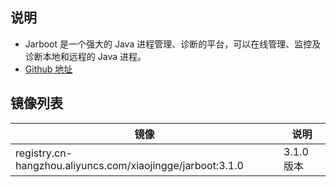 ## 说明

- Jarboot 是一个强大的 Java 进程管理、诊断的平台，可以在线管理、监控及诊断本地和远程的 Java 进程。
- [Github 地址](https://github.com/majianzheng/jarboot)

## 镜像列表

| 镜像                                                       | 说明       |
| ---------------------------------------------------------- | ---------- |
| registry.cn-hangzhou.aliyuncs.com/xiaojingge/jarboot:3.1.0 | 3.1.0 版本 |
